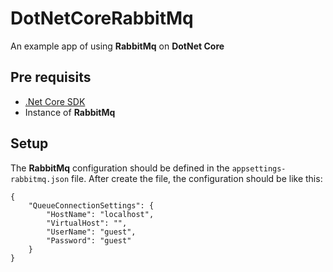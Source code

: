 # DotNetCoreRabbitMq
An example app of using **RabbitMq** on **DotNet Core**

## Pre requisits
* [.Net Core SDK](https://www.microsoft.com/net/core#windows)
* Instance of **RabbitMq** 

## Setup
The **RabbitMq** configuration should be defined in the ``appsettings-rabbitmq.json`` file.
After create the file, the configuration should be like this:
```javascrit
{
    "QueueConnectionSettings": {
        "HostName": "localhost",
        "VirtualHost": "",
        "UserName": "guest",
        "Password": "guest"
    }
}
```